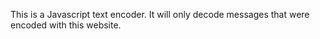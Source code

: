 This is a Javascript text encoder. It will only decode messages that were encoded with this website.